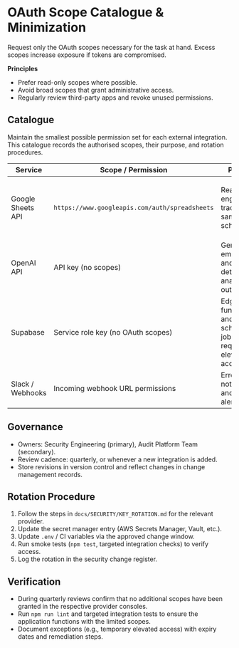# OAuth Scope Catalogue & Minimization

Request only the OAuth scopes necessary for the task at hand. Excess scopes increase exposure if tokens are compromised.

**Principles**
- Prefer read-only scopes where possible.
- Avoid broad scopes that grant administrative access.
- Regularly review third-party apps and revoke unused permissions.

## Catalogue

Maintain the smallest possible permission set for each external integration.  
This catalogue records the authorised scopes, their purpose, and rotation procedures.

| Service | Scope / Permission | Purpose | Notes |
| --- | --- | --- | --- |
| Google Sheets API | `https://www.googleapis.com/auth/spreadsheets` | Read/write engagement trackers and sampling schedules. | Use a dedicated service account. If read-only is sufficient for a workspace, downgrade to `.../spreadsheets.readonly` and document in the engagement file. |
| OpenAI API | API key (no scopes) | Generate embeddings and deterministic analytics outputs. | Restrict key to the project, enforce `OPENAI_RPM` caps, and rotate quarterly via the Key Rotation Guide. |
| Supabase | Service role key (no OAuth scopes) | Edge functions and scheduled jobs requiring elevated access. | Never expose in client bundles. Store in secret manager; rotate bi-annually or after compromise. |
| Slack / Webhooks | Incoming webhook URL permissions | Error notifications and cost alerts. | Create per-environment webhooks with least privilege in Slack (channel posting only). |

## Governance
- Owners: Security Engineering (primary), Audit Platform Team (secondary).
- Review cadence: quarterly, or whenever a new integration is added.
- Store revisions in version control and reflect changes in change management records.

## Rotation Procedure
1. Follow the steps in `docs/SECURITY/KEY_ROTATION.md` for the relevant provider.
2. Update the secret manager entry (AWS Secrets Manager, Vault, etc.).
3. Update `.env` / CI variables via the approved change window.
4. Run smoke tests (`npm test`, targeted integration checks) to verify access.
5. Log the rotation in the security change register.

## Verification
- During quarterly reviews confirm that no additional scopes have been granted in the respective provider consoles.
- Run `npm run lint` and targeted integration tests to ensure the application functions with the limited scopes.
- Document exceptions (e.g., temporary elevated access) with expiry dates and remediation steps.
